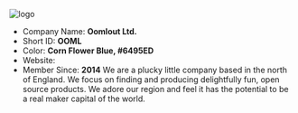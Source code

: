 ![logo](/UKMBA-OOML-Logo-600.png)
* Company Name: <b>Oomlout Ltd. </b>
* Short ID: <b>OOML</b> 
* Color: <b>Corn Flower Blue, #6495ED</b>
* Website: <b><a href=""></a></b>
* Member Since: <b>2014</b>
	We are a plucky little company based in the north of England. We focus on finding and producing delightfully fun, open source products.
	We adore our region and feel it has the potential to be a real maker capital of the world.

